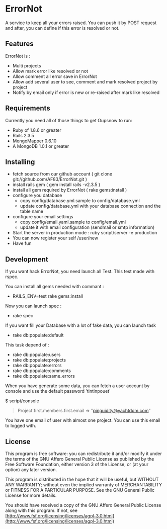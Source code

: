 # ErrorNot

A service to keep all your errors raised. You can push it by POST request
and after, you can define if this error is resolved or not.

## Features

ErrorNot is :

 - Multi projects
 - Allow mark error like resolved or not
 - Allow comment all error save in ErrorNot
 - Allow add several user to see, comment and mark resolved project by project
 - Notify by email only if error is new or re-raised after mark like resolved

## Requirements

Currently you need all of those things to get Oupsnow to run:

 - Ruby of 1.8.6 or greater
 - Rails 2.3.5
 - MongoMapper 0.6.10
 - A MongoDB 1.0.1 or greater

## Installing

 - fetch source from our github account ( git clone git://github.com/AF83/ErrorNot.git )
 - install rails gem ( gem install rails -v2.3.5 )
 - install all gem required by ErrorNot ( rake gems:install )
 - configure you database
   - copy config/database.yml.sample to config/database.yml
   - update config/database.yml with your database connection and the table name
 - configure your email settings
   - copy config/email.yaml.sample to config/email.yml
   - update it with email configuration (sendmail or smtp information)
 - Start the server in production mode : ruby script/server -e production
 - You can now register your self /user/new
 - Have fun


## Development

If you want hack ErrorNot, you need launch all Test. This test made with rspec.

You can install all gems needed with commant :

 - RAILS_ENV=test rake gems:install

Now you can launch spec :

 - rake spec

If you want fill your Database with a lot of fake data, you can launch task

 - rake db:populate:default

This task depend of :

 - rake db:populate:users
 - rake db:populate:projects
 - rake db:populate:errors
 - rake db:populate:comments
 - rake db:populate:same_errors

When you have generate some data, you can fetch a user account by console and use the
default password 'tintinpouet'

$ script/console
> Project.first.members.first.email
=> "pinguidity@yachtdom.com"

You have one email of user with almost one project. You can use this email to logged with.

## License

This program is free software: you can redistribute it and/or modify
it under the terms of the GNU Affero General Public License as published by
the Free Software Foundation, either version 3 of the License, or
(at your option) any later version.

This program is distributed in the hope that it will be useful,
but WITHOUT ANY WARRANTY; without even the implied warranty of
MERCHANTABILITY or FITNESS FOR A PARTICULAR PURPOSE.  See the
GNU General Public License for more details.

You should have received a copy of the GNU Affero General Public License
along with this program.  If not, see [http://www.fsf.org/licensing/licenses/agpl-3.0.html](http://www.fsf.org/licensing/licenses/agpl-3.0.html)

